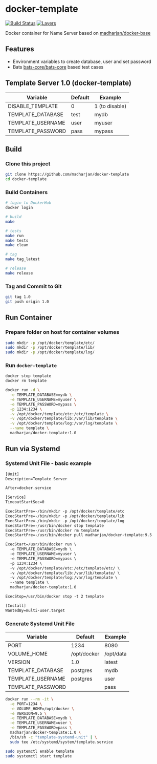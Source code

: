 # docker-template

[![Build Status](https://travis-ci.com/madharjan/docker-template.svg?branch=master)](https://travis-ci.com/madharjan/docker-template)
[![Layers](https://images.microbadger.com/badges/image/madharjan/docker-template.svg)](http://microbadger.com/images/madharjan/docker-template)

Docker container for Name Server based on [madharjan/docker-base](https://github.com/madharjan/docker-base/)

## Features

* Environment variables to create database, user and set password
* Bats [bats-core/bats-core](https://github.com/bats-core/bats-core) based test cases

## Template Server 1.0 (docker-template)

| Variable           | Default      | Example        |
|--------------------|--------------|----------------|
| DISABLE_TEMPLATE   | 0            | 1 (to disable) |
| TEMPLATE_DATABASE  | test         | mydb           |
| TEMPLATE_USERNAME  | user         | myuser         |
| TEMPLATE_PASSWORD  | pass         | mypass         |

## Build

### Clone this project

```bash
git clone https://github.com/madharjan/docker-template
cd docker-template
```

### Build Containers

```bash
# login to DockerHub
docker login

# build
make

# tests
make run
make tests
make clean

# tag
make tag_latest

# release
make release
```

### Tag and Commit to Git

```bash
git tag 1.0
git push origin 1.0
```

## Run Container

### Prepare folder on host for container volumes

```bash
sudo mkdir -p /opt/docker/template/etc/
sudo mkdir -p /opt/docker/template/lib/
sudo mkdir -p /opt/docker/template/log/
```

### Run `docker-template`

```bash
docker stop template
docker rm template

docker run -d \
  -e TEMPLATE_DATABASE=mydb \
  -e TEMPLATE_USERNAME=myuser \
  -e TEMPLATE_PASSWORD=mypass \
  -p 1234:1234 \
  -v /opt/docker/template/etc:/etc/template \
  -v /opt/docker/template/lib:/var/lib/template \
  -v /opt/docker/template/log:/var/log/template \
  --name template \
  madharjan/docker-template:1.0
```

## Run via Systemd

### Systemd Unit File - basic example

```txt
[Unit]
Description=Template Server

After=docker.service

[Service]
TimeoutStartSec=0

ExecStartPre=-/bin/mkdir -p /opt/docker/template/etc
ExecStartPre=-/bin/mkdir -p /opt/docker/template/lib
ExecStartPre=-/bin/mkdir -p /opt/docker/template/log
ExecStartPre=-/usr/bin/docker stop template
ExecStartPre=-/usr/bin/docker rm template
ExecStartPre=-/usr/bin/docker pull madharjan/docker-template:9.5

ExecStart=/usr/bin/docker run \
  -e TEMPLATE_DATABASE=mydb \
  -e TEMPLATE_USERNAME=myuser \
  -e TEMPLATE_PASSWORD=mypass \
  -p 1234:1234 \
  -v /opt/docker/template/etc:/etc/template/etc/ \
  -v /opt/docker/template/lib:/var/lib/template/ \
  -v /opt/docker/template/log:/var/log/template \
  --name template \
  madharjan/docker-template:1.0

ExecStop=/usr/bin/docker stop -t 2 template

[Install]
WantedBy=multi-user.target
```

### Generate Systemd Unit File

| Variable                 | Default          | Example                                                          |
|--------------------------|------------------|------------------------------------------------------------------|
| PORT                     | 1234             | 8080                                                             |
| VOLUME_HOME              | /opt/docker      | /opt/data                                                        |
| VERSION                  | 1.0              | latest                                                           |
| TEMPLATE_DATABASE        | postgres         | mydb                                                             |
| TEMPLATE_USERNAME        | postgres         | user                                                             |
| TEMPLATE_PASSWORD        |                  | pass                                                             |

```bash
docker run --rm -it \
  -e PORT=1234 \
  -e VOLUME_HOME=/opt/docker \
  -e VERSION=9.5 \
  -e TEMPLATE_DATABASE=mydb \
  -e TEMPLATE_USERNAME=user \
  -e TEMPLATE_PASSWORD=pass \
  madharjan/docker-template:1.0 \
  /bin/sh -c "template-systemd-unit" | \
  sudo tee /etc/systemd/system/template.service

sudo systemctl enable template
sudo systemctl start template
```
